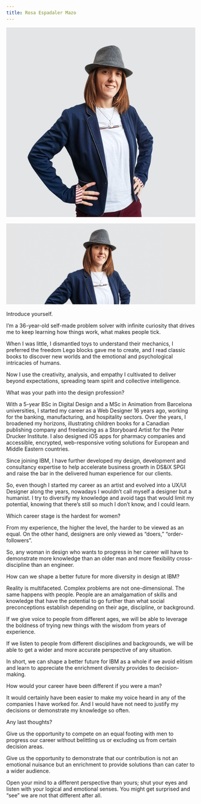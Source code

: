 ```yaml
---
title: Rosa Espadaler Mazo
---
```


<grid classname="background-bleed">
<column lg="16">

<art-direction>

![Rosa Espadaler Mazo card image](./608x608.jpg)

![Rosa Espadaler Mazo hero image](./2624x1120.jpg)

</art-direction>

<community-lead name="Rosa Espadaler Mazo" position="Customer Engagement and Design Practice Leader" department="IBM Services"></community-lead>

</column>
</grid>

<grid className="community__grid" background="gray-10">
<column sm="3" md="3" lg="3">

<span className="community__prompt">Introduce yourself.</span>

</column>

<column md="6" lg="8" offset_lg="1">

I’m a 36-year-old self-made problem solver with infinite curiosity that drives me to keep learning how things work, what makes people tick.

When I was little, I dismantled toys to understand their mechanics, I preferred the freedom Lego blocks gave me to create, and I read classic books to discover new worlds and the emotional and psychological intricacies of humans.

Now I use the creativity, analysis, and empathy I cultivated to deliver beyond expectations, spreading team spirit and collective intelligence.

</column>
</grid>

<grid className="community__grid" background="gray-10">
<column sm="3" md="3" lg="3">

<span className="community__prompt">What was your path into the design profession?</span>

</column>

<column md="6" lg="8" offset_lg="1">

With a 5-year BSc in Digital Design and a MSc in Animation from Barcelona universities, I started my career as a Web Designer 16 years ago, working for the banking, manufacturing, and hospitality sectors. Over the years, I broadened my horizons, illustrating children books for a Canadian publishing company and freelancing as a Storyboard Artist for the Peter Drucker Institute. I also designed iOS apps for pharmacy companies and accessible, encrypted, web-responsive voting solutions for European and Middle Eastern countries.

Since joining IBM, I have further developed my design, development and consultancy expertise to help accelerate business growth in DS&iX SPGI and raise the bar in the delivered human experience for our clients.

So, even though I started my career as an artist and evolved into a UX/UI Designer along the years, nowadays I wouldn’t call myself a designer but a humanist. I try to diversify my knowledge and avoid tags that would limit my potential, knowing that there’s still so much I don’t know, and I could learn.

</grid>

<grid className="community__grid" background="gray-10">
<column sm="3" md="3" lg="3">

<span className="community__prompt">Which career stage is the hardest for women?</span>

</column>

<column md="6" lg="8" offset_lg="1">

From my experience, the higher the level, the harder to be viewed as an equal. On the other hand, designers are only viewed as “doers,” “order-followers”.

So, any woman in design who wants to progress in her career will have to demonstrate more knowledge than an older man and more flexibility cross-discipline than an engineer.

</column>
</grid>

<grid className="community__grid" background="gray-10">
<column sm="3" md="3" lg="3">

<span className="community__prompt">How can we shape a better future for more diversity in design at IBM?</span>

</column>

<column md="6" lg="8" offset_lg="1">

Reality is multifaceted. Complex problems are not one-dimensional. The same happens with people. People are an amalgamation of skills and knowledge that have the potential to go further than what social preconceptions establish depending on their age, discipline, or background.

If we give voice to people from different ages, we will be able to leverage the boldness of trying new things with the wisdom from years of experience.

If we listen to people from different disciplines and backgrounds, we will be able to get a wider and more accurate perspective of any situation.

In short, we can shape a better future for IBM as a whole if we avoid elitism and learn to appreciate the enrichment diversity provides to decision-making.

</column>
</grid>

<grid className="community__grid" background="gray-10">
<column sm="3" md="3" lg="3">

<span className="community__prompt">How would your career have been different if you were a man?</span>

</column>

<column md="6" lg="8" offset_lg="1">

It would certainly have been easier to make my voice heard in any of the companies I have worked for. And I would have not need to justify my decisions or demonstrate my knowledge so often.

</column>
</grid>

<grid className="community__grid" background="gray-10">
<column sm="3" md="3" lg="3">

<span className="community__prompt">Any last thoughts?</span>

</column>

<column md="6" lg="8" offset_lg="1">

Give us the opportunity to compete on an equal footing with men to progress our career without belittling us or excluding us from certain decision areas.

Give us the opportunity to demonstrate that our contribution is not an emotional nuisance but an enrichment to provide solutions than can cater to a wider audience.

Open your mind to a different perspective than yours; shut your eyes and listen with your logical and emotional senses. You might get surprised and “see” we are not that different after all.

</column>
</grid>
